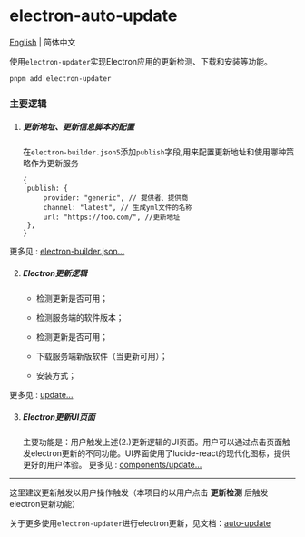 # electron-auto-update

[English](README.md) | 简体中文

使用`electron-updater`实现Electron应用的更新检测、下载和安装等功能。

```sh
pnpm add electron-updater
```

### 主要逻辑

1. ##### 更新地址、更新信息脚本的配置

   在`electron-builder.json5`添加`publish`字段,用来配置更新地址和使用哪种策略作为更新服务

   ```json5
   {
   	publish: {
   		provider: "generic", // 提供者、提供商
   		channel: "latest", // 生成yml文件的名称
   		url: "https://foo.com/", //更新地址
   	},
   }
   ```

更多见 : [electron-builder.json...](electron-builder.json)

2. ##### Electron更新逻辑
   - 检测更新是否可用；

   - 检测服务端的软件版本；

   - 检测更新是否可用；

   - 下载服务端新版软件（当更新可用）；
   - 安装方式；

更多见 : [update...](electron/main/update.ts)

3. ##### Electron更新UI页面

   主要功能是：用户触发上述(2.)更新逻辑的UI页面。用户可以通过点击页面触发electron更新的不同功能。UI界面使用了lucide-react的现代化图标，提供更好的用户体验。
   更多见 : [components/update...](index.tsx)

---

这里建议更新触发以用户操作触发（本项目的以用户点击 **更新检测** 后触发electron更新功能）

关于更多使用`electron-updater`进行electron更新，见文档：[auto-update](https://www.electron.build/auto-update)
